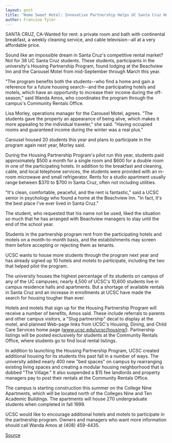 ```yaml
---
layout: post
title: "Home Sweet Hotel: Innovative Partnership Helps UC Santa Cruz House Its Students"
author: Francine Tyler
---
```


SANTA CRUZ, CA-Wanted for rent: a private room and bath with continental breakfast, a weekly cleaning service, and cable television--all at a very affordable price.

Sound like an impossible dream in Santa Cruz's competitive rental market? Not for 38 UC Santa Cruz students. These students, participants in the university's Housing Partnership Program, found lodging at the Beachview Inn and the Carousel Motel from mid-September through March this year.

"The program benefits both the students--who find a home and gain a reference for a future housing search--and the participating hotels and motels, which have an opportunity to increase their income during the off-season," said Wanda Amos, who coordinates the program through the campus's Community Rentals Office.

Lisa Morley, operations manager for the Carousel Motel, agrees. "The students gave the property an appearance of being alive, which makes it more appealing to the individual traveler," she said. "Having occupied rooms and guaranteed income during the winter was a real plus."

Carousel housed 20 students this year and plans to participate in the program again next year, Morley said.

During the Housing Partnership Program's pilot run this year, students paid approximately $500 a month for a single room and $600 for a double room in one of the participating hotels. In addition to the breakfast and cleaning, cable, and local telephone services, the students were provided with an in-room microwave and small refrigerator. Rents for a studio apartment usually range between $370 to $700 in Santa Cruz, often not including utilities.

"It's clean, comfortable, peaceful, and the rent is fantastic," said a UCSC senior in psychology who found a home at the Beachview Inn. "In fact, it's the best place I've ever lived in Santa Cruz."

The student, who requested that his name not be used, liked the  situation so much that he has arranged with Beachview managers to stay until the end of the school year.

Students in the partnership program rent from the participating hotels and motels on a month-to-month basis, and the establishments may screen them before accepting or rejecting them as tenants.

UCSC wants to house more students through the program next year and has already signed up 10 hotels and motels to participate, including the two that helped pilot the program.

The university houses the highest percentage of its students on campus of any of the UC campuses; nearly 4,500 of UCSC's 10,600 students live in campus residence halls and apartments. But a shortage of available rentals in Santa Cruz and an increase in enrollments at UCSC have made the search for housing tougher than ever.

Hotels and motels that sign up for the Housing Partnership Program will receive a number of benefits, Amos said. These include referrals to parents and other campus visitors, a "Slug partnership" decal to display at the motel, and planned Web-page links from UCSC's Housing, Dining, and Child Care Services home page (www.ucsc.edu/ucsc/housing/). Partnership listings will be posted exclusively for students at the Community Rentals Office, where students go to find local rental listings.

In addition to launching the Housing Partnership Program, UCSC created additional housing for its students this past fall in a number of ways. The university added nearly 400 new "bed spaces" on campus by rearranging existing living spaces and creating a modular housing neighborhood that is dubbed "The Village." It also suspended a $15 fee landlords and property managers pay to post their rentals at the Community Rentals Office.

The campus is starting construction this summer on the College Nine Apartments, which will be located north of the Colleges Nine and Ten Academic Buildings. The apartments will house 270 undergraduate students when completed in fall 1999.

UCSC would like to encourage additional hotels and motels to participate in the partnership program. Owners and managers who want more information should call Wanda Amos at (408) 459-4435.

[Source](http://www1.ucsc.edu/news_events/press_releases/archive/97-98/05-98/052798-Home_sweet_hotel_Pa.html "Permalink to 052798-Home_sweet_hotel_Pa")
